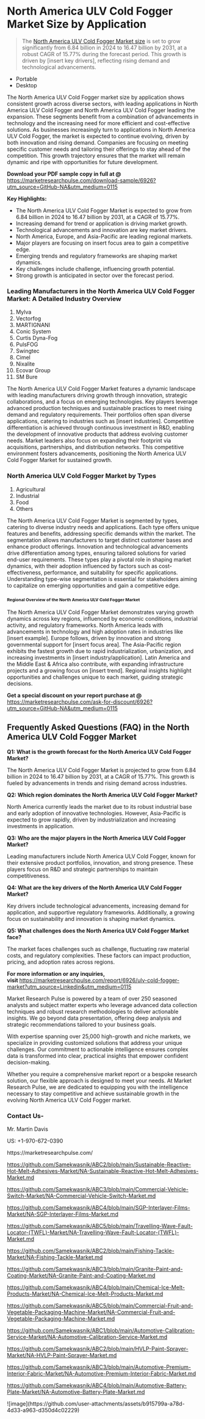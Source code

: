 <h1>North America ULV Cold Fogger Market&nbsp;Size by Application</h1><blockquote><p>The <a href="https://marketresearchpulse.com/download-sample/6926?utm_source=GitHub-NA&amp;utm_medium=0115">North America ULV Cold Fogger Market size</a> is set to grow significantly from 6.84 billion in 2024 to 16.47 billion by 2031, at a robust CAGR of 15.77% during the forecast period. This growth is driven by [insert key drivers], reflecting rising demand and technological advancements.</p></blockquote><ul><li>Portable<li> Desktop</li></ul><p>The North America ULV Cold Fogger market size by application shows consistent growth across diverse sectors, with leading applications in North America ULV Cold Fogger and North America ULV Cold Fogger leading the expansion. These segments benefit from a combination of advancements in technology and the increasing need for more efficient and cost-effective solutions. As businesses increasingly turn to applications in North America ULV Cold Fogger, the market is expected to continue evolving, driven by both innovation and rising demand. Companies are focusing on meeting specific customer needs and tailoring their offerings to stay ahead of the competition. This growth trajectory ensures that the market will remain dynamic and ripe with opportunities for future development.</p><p><strong>Download your PDF sample copy in full at @ </strong><a href="https://marketresearchpulse.com/download-sample/6926?utm_source=GitHub-NA&amp;utm_medium=0115">https://marketresearchpulse.com/download-sample/6926?utm_source=GitHub-NA&amp;utm_medium=0115</a></p><p><strong>Key Highlights: </strong></p><ul><li>The North America ULV Cold Fogger Market is expected to grow from 6.84 billion in 2024 to 16.47 billion by 2031, at a CAGR of 15.77%.</li><li>Increasing demand for trend or application is driving market growth.</li><li>Technological advancements and innovation are key market drivers.</li><li>North America, Europe, and Asia-Pacific are leading regional markets.</li><li>Major players are focusing on insert focus area to gain a competitive edge.</li><li>Emerging trends and regulatory frameworks are shaping market dynamics.</li><li>Key challenges include challenge, influencing growth potential.</li><li>Strong growth is anticipated in sector over the forecast period.</li></ul><h3>Leading Manufacturers in the North America ULV Cold Fogger Market: A Detailed Industry Overview</h3><ol><li>Mylva</li><li>Vectorfog</li><li>MARTIGNANI</li><li>Conic System</li><li>Curtis Dyna-Fog</li><li>PulsFOG</li><li>Swingtec</li><li>Cimel</li><li>Nixalite</li><li>Ecovar Group</li><li>SM Bure</li></ol><div class="flex max-w-full flex-col flex-grow"><div class="min-h-8 text-message flex w-full flex-col items-end gap-2 whitespace-normal break-words [.text-message+&amp;]:mt-5" dir="auto" data-message-author-role="assistant" data-message-id="fd8432e4-4910-450d-b182-61b7bfb0a01f" data-message-model-slug="gpt-4o"><div class="flex w-full flex-col gap-1 empty:hidden first:pt-[3px]"><div class="markdown prose w-full break-words dark:prose-invert light"><p>The North America ULV Cold Fogger Market features a dynamic landscape with leading manufacturers driving growth through innovation, strategic collaborations, and a focus on emerging technologies. Key players leverage advanced production techniques and sustainable practices to meet rising demand and regulatory requirements. Their portfolios often span diverse applications, catering to industries such as [insert industries]. Competitive differentiation is achieved through continuous investment in R&amp;D, enabling the development of innovative products that address evolving customer needs. Market leaders also focus on expanding their footprint via acquisitions, partnerships, and distribution networks. This competitive environment fosters advancements, positioning the North America ULV Cold Fogger Market for sustained growth.</p></div></div></div></div><h3>North America ULV Cold Fogger Market by Types</h3><ol><li>Agricultural<li> Industrial<li> Food<li> Others</li></ol><div class="flex max-w-full flex-col flex-grow"><div class="min-h-8 text-message flex w-full flex-col items-end gap-2 whitespace-normal break-words [.text-message+&amp;]:mt-5" dir="auto" data-message-author-role="assistant" data-message-id="084470be-0bb7-4664-bddf-5156b4f41249" data-message-model-slug="gpt-4o-mini"><div class="flex w-full flex-col gap-1 empty:hidden first:pt-[3px]"><div class="markdown prose w-full break-words dark:prose-invert light"><p>The North America ULV Cold Fogger Market is segmented by types, catering to diverse industry needs and applications. Each type offers unique features and benefits, addressing specific demands within the market. The segmentation allows manufacturers to target distinct customer bases and enhance product offerings. Innovation and technological advancements drive differentiation among types, ensuring tailored solutions for varied end-user requirements. These types play a pivotal role in shaping market dynamics, with their adoption influenced by factors such as cost-effectiveness, performance, and suitability for specific applications. Understanding type-wise segmentation is essential for stakeholders aiming to capitalize on emerging opportunities and gain a competitive edge.</p></div></div></div></div><h3><span style="font-size: 11px;">Regional Overview of the North America ULV Cold Fogger Market</span></h3><div class="flex max-w-full flex-col flex-grow"><div class="min-h-8 text-message flex w-full flex-col items-end gap-2 whitespace-normal break-words [.text-message+&amp;]:mt-5" dir="auto" data-message-author-role="assistant" data-message-id="e9038762-ce64-4e30-91c9-9bd413514231" data-message-model-slug="gpt-4o-mini"><div class="flex w-full flex-col gap-1 empty:hidden first:pt-[3px]"><div class="markdown prose w-full break-words dark:prose-invert light"><p>The North America ULV Cold Fogger Market demonstrates varying growth dynamics across key regions, influenced by economic conditions, industrial activity, and regulatory frameworks. North America leads with advancements in technology and high adoption rates in industries like [insert example]. Europe follows, driven by innovation and strong governmental support for [insert focus area]. The Asia-Pacific region exhibits the fastest growth due to rapid industrialization, urbanization, and increasing investments in [insert industry/application]. Latin America and the Middle East &amp; Africa also contribute, with expanding infrastructure projects and a growing focus on [insert trend]. Regional insights highlight opportunities and challenges unique to each market, guiding strategic decisions.</p></div></div></div></div><p><strong>Get a special discount on your report purchase at @ </strong><a href="https://marketresearchpulse.com/ask-for-discount/6926?utm_source=GitHub-NA&amp;utm_medium=0115">https://marketresearchpulse.com/ask-for-discount/6926?utm_source=GitHub-NA&amp;utm_medium=0115</a></p><h2>Frequently Asked Questions (FAQ) in the North America ULV Cold Fogger Market</h2><p><strong>Q1: What is the growth forecast for the North America ULV Cold Fogger Market?</strong></p><p>The North America ULV Cold Fogger Market is projected to grow from 6.84 billion in 2024 to 16.47 billion by 2031, at a CAGR of 15.77%. This growth is fueled by advancements in trends and rising demand across industries.</p><p><strong>Q2: Which region dominates the North America ULV Cold Fogger Market?</strong></p><p>North America currently leads the market due to its robust industrial base and early adoption of innovative technologies. However, Asia-Pacific is expected to grow rapidly, driven by industrialization and increasing investments in application.</p><p><strong>Q3: Who are the major players in the North America ULV Cold Fogger Market?</strong></p><p>Leading manufacturers include North America ULV Cold Fogger, known for their extensive product portfolios, innovation, and strong presence. These players focus on R&amp;D and strategic partnerships to maintain competitiveness.</p><p><strong>Q4: What are the key drivers of the North America ULV Cold Fogger Market?</strong></p><p>Key drivers include technological advancements, increasing demand for application, and supportive regulatory frameworks. Additionally, a growing focus on sustainability and innovation is shaping market dynamics.</p><p><strong>Q5: What challenges does the North America ULV Cold Fogger Market face?</strong></p><p>The market faces challenges such as challenge, fluctuating raw material costs, and regulatory complexities. These factors can impact production, pricing, and adoption rates across regions.</p><p><strong>For more information or any inquiries, visit&nbsp;</strong><a href="https://marketresearchpulse.com/report/6926/ulv-cold-fogger-market?utm_source=Linkedin&utm_medium=0115">https://marketresearchpulse.com/report/6926/ulv-cold-fogger-market?utm_source=Linkedin&utm_medium=0115</a></p><p>Market Research Pulse is powered by a team of over 250 seasoned analysts and subject matter experts who leverage advanced data collection techniques and robust research methodologies to deliver actionable insights. We go beyond data presentation, offering deep analysis and strategic recommendations tailored to your business goals.</p><p>With expertise spanning over 25,000 high-growth and niche markets, we specialize in providing customized solutions that address your unique challenges. Our commitment to actionable intelligence ensures complex data is transformed into clear, practical insights that empower confident decision-making.</p><p>Whether you require a comprehensive market report or a bespoke research solution, our flexible approach is designed to meet your needs. At Market Research Pulse, we are dedicated to equipping you with the intelligence necessary to stay competitive and achieve sustainable growth in the evolving North America ULV Cold Fogger market.</p><h3><strong>Contact Us-</strong></h3><p>Mr. Martin Davis</p><p>US: +1-970-672-0390</p><p>https://marketresearchpulse.com/</p><p><a href="https://github.com/Samekwasnik/ABC2/blob/main/Sustainable-Reactive-Hot-Melt-Adhesives-Market/NA-Sustainable-Reactive-Hot-Melt-Adhesives-Market.md">https://github.com/Samekwasnik/ABC2/blob/main/Sustainable-Reactive-Hot-Melt-Adhesives-Market/NA-Sustainable-Reactive-Hot-Melt-Adhesives-Market.md</a></p><p><a href="https://github.com/Samekwasnik/ABC3/blob/main/Commercial-Vehicle-Switch-Market/NA-Commercial-Vehicle-Switch-Market.md">https://github.com/Samekwasnik/ABC3/blob/main/Commercial-Vehicle-Switch-Market/NA-Commercial-Vehicle-Switch-Market.md</a></p><p><a href="https://github.com/Samekwasnik/ABC4/blob/main/SGP-Interlayer-Films-Market/NA-SGP-Interlayer-Films-Market.md">https://github.com/Samekwasnik/ABC4/blob/main/SGP-Interlayer-Films-Market/NA-SGP-Interlayer-Films-Market.md</a></p><p><a href="https://github.com/Samekwasnik/ABC5/blob/main/Travelling-Wave-Fault-Locator-(TWFL)-Market/NA-Travelling-Wave-Fault-Locator-(TWFL)-Market.md">https://github.com/Samekwasnik/ABC5/blob/main/Travelling-Wave-Fault-Locator-(TWFL)-Market/NA-Travelling-Wave-Fault-Locator-(TWFL)-Market.md</a></p><p><a href="https://github.com/Samekwasnik/ABC2/blob/main/Fishing-Tackle-Market/NA-Fishing-Tackle-Market.md">https://github.com/Samekwasnik/ABC2/blob/main/Fishing-Tackle-Market/NA-Fishing-Tackle-Market.md</a></p><p><a href="https://github.com/Samekwasnik/ABC3/blob/main/Granite-Paint-and-Coating-Market/NA-Granite-Paint-and-Coating-Market.md">https://github.com/Samekwasnik/ABC3/blob/main/Granite-Paint-and-Coating-Market/NA-Granite-Paint-and-Coating-Market.md</a></p><p><a href="https://github.com/Samekwasnik/ABC4/blob/main/Chemical-Ice-Melt-Products-Market/NA-Chemical-Ice-Melt-Products-Market.md">https://github.com/Samekwasnik/ABC4/blob/main/Chemical-Ice-Melt-Products-Market/NA-Chemical-Ice-Melt-Products-Market.md</a></p><p><a href="https://github.com/Samekwasnik/ABC5/blob/main/Commercial-Fruit-and-Vegetable-Packaging-Machine-Market/NA-Commercial-Fruit-and-Vegetable-Packaging-Machine-Market.md">https://github.com/Samekwasnik/ABC5/blob/main/Commercial-Fruit-and-Vegetable-Packaging-Machine-Market/NA-Commercial-Fruit-and-Vegetable-Packaging-Machine-Market.md</a></p><p><a href="https://github.com/Samekwasnik/ABC1/blob/main/Automotive-Calibration-Service-Market/NA-Automotive-Calibration-Service-Market.md">https://github.com/Samekwasnik/ABC1/blob/main/Automotive-Calibration-Service-Market/NA-Automotive-Calibration-Service-Market.md</a></p><p><a href="https://github.com/Samekwasnik/ABC2/blob/main/HVLP-Paint-Sprayer-Market/NA-HVLP-Paint-Sprayer-Market.md">https://github.com/Samekwasnik/ABC2/blob/main/HVLP-Paint-Sprayer-Market/NA-HVLP-Paint-Sprayer-Market.md</a></p><p><a href="https://github.com/Samekwasnik/ABC3/blob/main/Automotive-Premium-Interior-Fabric-Market/NA-Automotive-Premium-Interior-Fabric-Market.md">https://github.com/Samekwasnik/ABC3/blob/main/Automotive-Premium-Interior-Fabric-Market/NA-Automotive-Premium-Interior-Fabric-Market.md</a></p><p><a href="https://github.com/Samekwasnik/ABC4/blob/main/Automotive-Battery-Plate-Market/NA-Automotive-Battery-Plate-Market.md">https://github.com/Samekwasnik/ABC4/blob/main/Automotive-Battery-Plate-Market/NA-Automotive-Battery-Plate-Market.md</a></p>
![image](https://github.com/user-attachments/assets/b915799a-a78d-4d33-a963-d350d4c02229)
